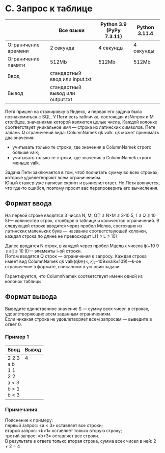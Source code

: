 # C. Запрос к таблице

| 	                     | 	            Все языки           | Python 3.9 (PyPy 7.3.11) | Python 3.11.4 |
|-----------------------|----------------------------------|--------------------------|---------------|
| Ограничение времени 	 | 2 секунда                        | 4 секунды                | 4 секунды     |
| Ограничение памяти    | 512Mb                            | 512Mb                    | 512Mb         |
| Ввод	                 | стандартный ввод или input.txt   |
| Вывод	                | стандартный вывод или output.txt |

Петя пришел на стажировку в Яндекс, и первая его задача была познакомиться с SQL.
У Пети есть табличка, состоящая изNстрок и M  столбцов, значениями которой являются целые числа.  Каждой колонке соответствует уникальное имя — строка из латинских символов.
Пете заданы Q ограничений вида:
ColumnNamek qk valk. qk может принимать два значения:

* учитывать только те строки, где значения в
ColumnNamek строго больше valk;  
* учитывать только те строки, где значения в ColumnNamek строго меньше valk.  

Задача Пети заключается в том, чтоб посчитать сумму во всех строках, которые удовлетворяют всем ограничениям.  
Юный стажер уже написал скрипт и вычислил ответ. Но Петя волнуется, что где-то ошибся, поэтому просит вас перепроверить его вычисления.

## Формат ввода

На первой строке вводятся 3 числа N, M, Q(1 ≤ N×M ≤ 3⋅10 5, 1 ≤ Q ≤ 10 5)— количество строк, столбцов в таблице и количество ограничений.
В следующей строке вводятся через пробел Mслов, состоящих из латинских маленьких букв — название соответствующей колонки, каждая строка по длине не превосходит
L(1 ≤ L ≤ 10)

Далее вводятся N строк, в каждой через пробел Mцелых чиселa ij(−10 9 ≤ aij ≤ 10 9)— элементы
i-ой строки.   
Потом вводятся Q строк — ограничения к запросу.
Каждая строка имеет вид
ColumnNamek qk valk(qk∈(<,>);−109≤valk≤109)—k-ое ограничение в формате, описанном в условии задачи.  

Гарантируется, что ColumnNamek соответствует имени одной из колонок таблицы.  
  

## Формат вывода  

Выведите единственное значение S — сумму всех чисел в строках, удовлетворяющих всем заданным ограничениям.  
Если никакая строка не удовлетворяет всем запросам — выведите в ответ 0.
  
### Пример 1
| Ввод                                   | Вывод |
|----------------------------------------|-------|
| 2 2 3<br>a b<br>1 1<br>2 2<br>a < 3<br>b > 1<br>b < 3 | 4<br><br><br><br><br><br><br>     |


### Примечания
Пояснение к примеру:  
первый запрос: «a < 3» оставляет все строки;  
второй запрос: «b>1» оставляет только вторую строку;  
третий запрос: «b<3» оставляет все строки.  
В результате в ответе только вторая строка, сумма всех чисел в ней: 2 + 2 = 4
